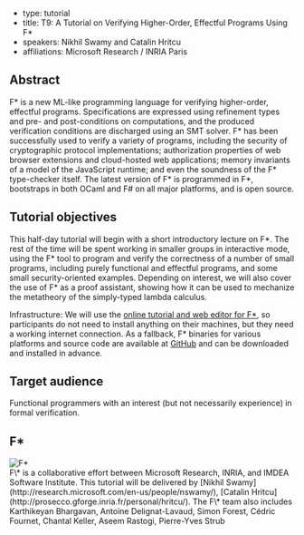 - type: tutorial
- title: T9: A Tutorial on Verifying Higher-Order, Effectful Programs Using F\*
- speakers: Nikhil Swamy and Catalin Hritcu
- affiliations: Microsoft Research / INRIA Paris

## Abstract
F\* is a new ML-like programming language for verifying higher-order,
effectful programs. Specifications are expressed using refinement
types and pre- and post-conditions on computations, and the produced
verification conditions are discharged using an SMT solver. F\* has
been successfully used to verify a variety of programs, including the
security of cryptographic protocol implementations; authorization
properties of web browser extensions and cloud-hosted web
applications; memory invariants of a model of the JavaScript runtime;
and even the soundness of the F\* type-checker itself. The latest
version of F\* is programmed in F\*, bootstraps in both OCaml and F# on
all major platforms, and is open source.


## Tutorial objectives

This half-day tutorial will begin with a short introductory lecture on
F\*. The rest of the time will be spent working in smaller groups in
interactive mode, using the F\* tool to program and verify the
correctness of a number of small programs, including purely functional
and effectful programs, and some small security-oriented examples.
Depending on interest, we will also cover the use of F\* as a proof
assistant, showing how it can be used to mechanize the metatheory of
the simply-typed lambda calculus.

Infrastructure: We will use the [online tutorial and web editor for F\*](https://www.fstar-lang.org/tutorial/), so participants do not need to
install anything on their machines, but they need a working internet
connection. As a fallback, F\* binaries for various platforms and
source code are available at [GitHub]( https://github.com/FStarLang/FStar) and
can be downloaded and installed in advance.

## Target audience
Functional programmers with an interest (but not
necessarily experience) in formal verification.


##  F\*
<div class="row" media:type="text/omd">

<div class="medium-4 columns">
<img src="https://www.fstar-lang.org/i/fstar.png" alt=" F*"></img>
</div>

<div class="medium-8 columns" media:type="text/omd">
F\* is a collaborative effort between Microsoft Research, INRIA,
and IMDEA Software Institute. This tutorial will be delivered by
[Nikhil Swamy](http://research.microsoft.com/en-us/people/nswamy/), [Catalin Hritcu](http://prosecco.gforge.inria.fr/personal/hritcu/). The F\* team also
includes Karthikeyan Bhargavan, Antoine Delignat-Lavaud, Simon Forest,
Cédric Fournet, Chantal Keller, Aseem Rastogi, Pierre-Yves Strub
</div>

</div>
